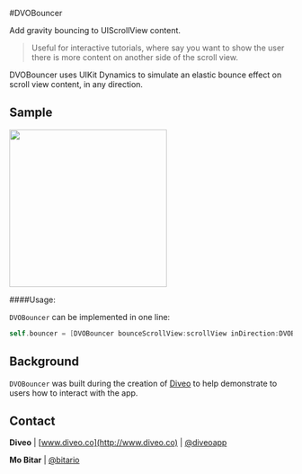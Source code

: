 #DVOBouncer

Add gravity bouncing to UIScrollView content.

> Useful for interactive tutorials, where say you want to show the user there is more content on another side of the scroll view.

DVOBouncer uses UIKit Dynamics to simulate an elastic bounce effect on scroll view content, in any direction.

Sample
-------

<img src="./Demo/bounce.gif" align="middle" width="280" />

####Usage:

`DVOBouncer` can be implemented in one line:

```objective-c
self.bouncer = [DVOBouncer bounceScrollView:scrollView inDirection:DVOBounceDirectionBottom];
```

Background
-------
`DVOBouncer` was built during the creation of [Diveo](http://appstore.com/diveo) to help demonstrate to users how to interact with the app.

Contact
-------
**Diveo** | [www.diveo.co](http://www.diveo.co) | [@diveoapp](https://twitter.com/diveoapp)

**Mo Bitar** | [@bitario](https://twitter.com/bitario)



